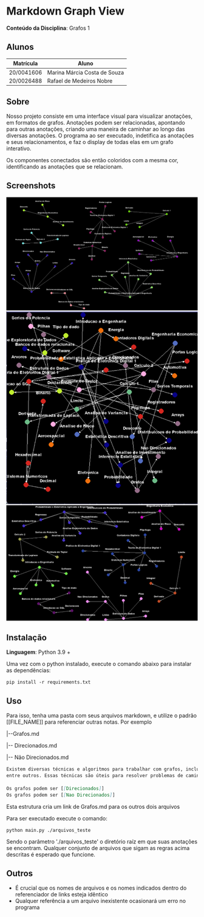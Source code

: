 # Markdown Graph View

**Conteúdo da Disciplina**: Grafos 1<br>

## Alunos
|Matrícula | Aluno |
| -- | -- |
| 20/0041606  |  Marina Márcia Costa de Souza |
| 20/0026488  |  Rafael de Medeiros Nobre |

## Sobre 

Nosso projeto consiste em uma interface visual para visualizar anotações, em formatos de grafos. Anotações podem ser relacionadas, apontando para outras anotações, criando uma maneira de caminhar ao longo das diversas anotações. O programa ao ser executado, indetifica as anotações e seus relacionamentos, e faz o display de todas elas em um grafo interativo.

Os componentes conectados são então coloridos com a mesma cor, identificando as anotações que se relacionam.


## Screenshots

![ScreenShot1](./assets/sc1.png)
![ScreenShot1](./assets/sc2.png)
![ScreenShot3](./assets/sc3.png) 

## Instalação 
**Linguagem**: Python 3.9 + <br>

Uma vez com o python instalado, execute o comando abaixo para instalar as dependências:

```terminal
pip install -r requirements.txt
```
## Uso 

Para isso, tenha uma pasta com seus arquivos markdown, e utilize o padrão [[FILE_NAME]] para referenciar outras notas. Por exemplo

|--Grafos.md

|-- Direcionados.md

|-- Não Direcionados.md


```markdown (Grafos.md)
Existem diversas técnicas e algoritmos para trabalhar com grafos, incluindo busca em profundidade, busca em largura, algoritmo de Dijkstra, algoritmo de Kruskal, 
entre outros. Essas técnicas são úteis para resolver problemas de caminho mais curto, árvores geradoras mínimas, fluxo máximo, entre outros.

Os grafos podem ser [[Direcionados]]
Os grafos podem ser [[Nao Direcionados]]
```

Esta estrutura cria um link de Grafos.md para os outros dois arquivos

Para ser executado execute o comando:

```
python main.py ./arquivos_teste
```

Sendo o parâmetro './arquivos_teste' o diretório raíz em que suas anotações se encontram. Qualquer conjunto de arquivos que sigam as regras acima descritas é esperado que funcione.

## Outros 
- É crucial que os nomes de arquivos e os nomes indicados dentro do referenciador de links esteja idêntico
- Qualquer referência a um arquivo inexistente ocasionará um erro no programa




